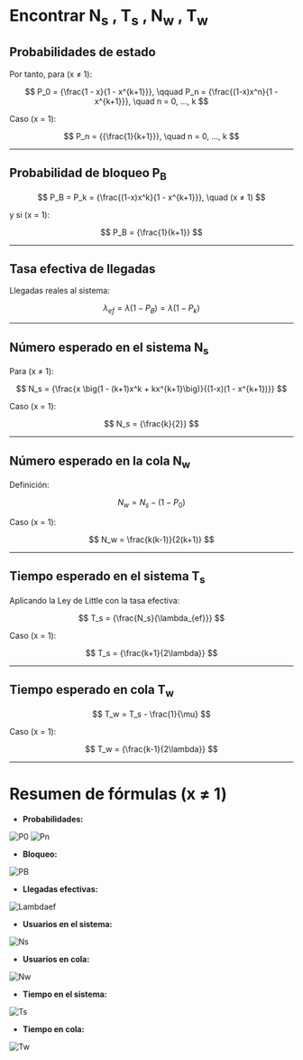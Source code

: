 # Encontrar N<sub>s</sub> , T<sub>s</sub> , N<sub>w</sub> , T<sub>w</sub>

## Probabilidades de estado

Por tanto, para \(x ≠ 1\):

$$
P_0 = {\frac{1 - x}{1 - x^{k+1}}}, \qquad 
P_n = {\frac{(1-x)x^n}{1 - x^{k+1}}}, \quad n = 0, ..., k
$$

Caso \(x = 1\):

$$
P_n = {{\frac{1}{k+1}}}, \quad n = 0, ..., k
$$

---

## Probabilidad de bloqueo P<sub>B</sub>

$$
P_B = P_k = {\frac{(1-x)x^k}{1 - x^{k+1}}}, \quad (x ≠ 1)
$$

y si \(x = 1\):

$$
P_B = {\frac{1}{k+1}}
$$

---

## Tasa efectiva de llegadas

Llegadas reales al sistema:

$$
\lambda_{ef} = \lambda (1 - P_B) = \lambda (1 - P_k)
$$

---

## Número esperado en el sistema N<sub>s</sub>

Para \(x ≠ 1\):

$$
N_s = {\frac{x \big(1 - (k+1)x^k + kx^{k+1}\big)}{(1-x)(1 - x^{k+1})}}
$$

Caso \(x = 1\):

$$
N_s = {\frac{k}{2}}
$$

---

## Número esperado en la cola N<sub>w</sub>

Definición:

$$
N_w = N_s - (1 - P_0)
$$

Caso \(x = 1\):

$$
N_w = \frac{k(k-1)}{2(k+1)}
$$

---

## Tiempo esperado en el sistema T<sub>s</sub>

Aplicando la Ley de Little con la tasa efectiva:

$$
T_s = {\frac{N_s}{\lambda_{ef}}}
$$

Caso \(x = 1\):

$$
T_s = {\frac{k+1}{2\lambda}}
$$

---

## Tiempo esperado en cola T<sub>w</sub>

$$
T_w = T_s - \frac{1}{\mu}
$$

Caso \(x = 1\):

$$
T_w = {\frac{k-1}{2\lambda}}
$$

---

# Resumen de fórmulas (x ≠ 1)

- **Probabilidades:**

![P0](https://latex.codecogs.com/svg.image?\color{white}P_0=\frac{1-x}{1-x^{k+1}})
![Pn](https://latex.codecogs.com/svg.image?\color{white}P_n=\frac{(1-x)x^n}{1-x^{k+1}})

- **Bloqueo:**

![PB](https://latex.codecogs.com/svg.image?\color{white}P_B=\frac{(1-x)x^k}{1-x^{k+1}})

- **Llegadas efectivas:**

![Lambdaef](https://latex.codecogs.com/svg.image?\color{white}\lambda_{ef}=\lambda(1-P_B))

- **Usuarios en el sistema:**

![Ns](https://latex.codecogs.com/svg.image?\color{white}N_s=\frac{x(1-(k+1)x^k+kx^{k+1})}{(1-x)(1-x^{k+1})})

- **Usuarios en cola:**

![Nw](https://latex.codecogs.com/svg.image?\color{white}N_w=N_s-(1-P_0))

- **Tiempo en el sistema:**

![Ts](https://latex.codecogs.com/svg.image?\color{white}T_s=\frac{N_s}{\lambda_{ef}})

- **Tiempo en cola:**

![Tw](https://latex.codecogs.com/svg.image?\color{white}T_w=\frac{N_w}{\lambda_{ef}})











